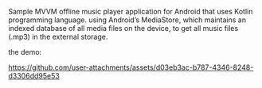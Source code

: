 Sample MVVM offline music player application for Android that uses Kotlin programming language.
using Android’s MediaStore, which maintains an indexed database of all media files on the device, to get all music files (.mp3) in the external storage.

the demo:
  

https://github.com/user-attachments/assets/d03eb3ac-b787-4346-8248-d3306dd95e53


